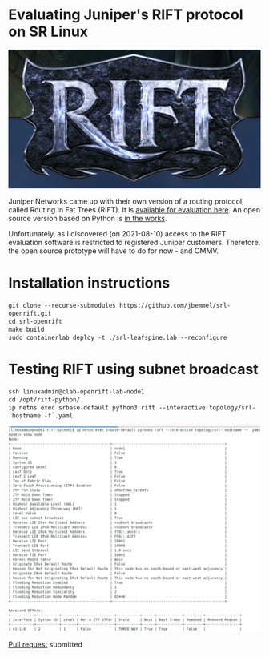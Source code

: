 # Evaluating Juniper's RIFT protocol on SR Linux

![plot](./images/RIFT.PNG)

Juniper Networks came up with their own version of a routing protocol, called Routing In Fat Trees (RIFT). It is [available for evaluation here](https://support.juniper.net/support/downloads/?p=rifteval). An open source version based on Python is [in the works](https://github.com/brunorijsman/rift-python).

Unfortunately, as I discovered (on 2021-08-10) access to the RIFT evaluation software is restricted to registered Juniper customers. Therefore, the open source prototype will have to do for now - and OMMV.

# Installation instructions
```
git clone --recurse-submodules https://github.com/jbemmel/srl-openrift.git
cd srl-openrift
make build
sudo containerlab deploy -t ./srl-leafspine.lab --reconfigure
```

# Testing RIFT using subnet broadcast
```
ssh linuxadmin@clab-openrift-lab-node1
cd /opt/rift-python/
ip netns exec srbase-default python3 rift --interactive topology/srl-`hostname -f`.yaml
```
![plot](images/RIFT_with_broadcast.png)

[Pull request]( https://github.com/brunorijsman/rift-python/pull/110 ) submitted
